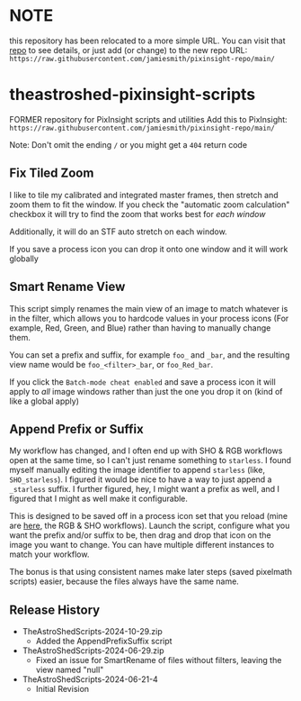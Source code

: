 # NOTE

this repository has been relocated to a more simple URL. You can visit that
[repo](https://github.com/jamiesmith/pixinsight-repo) to see details, or just 
add (or change) to the new repo URL: `https://raw.githubusercontent.com/jamiesmith/pixinsight-repo/main/`


# theastroshed-pixinsight-scripts

FORMER repository for PixInsight scripts and utilities
Add this to PixInsight:
`https://raw.githubusercontent.com/jamiesmith/pixinsight-repo/main/`

Note: Don't omit the ending `/` or you might get a `404` return code

## Fix Tiled Zoom

I like to tile my calibrated and integrated master frames, then stretch and zoom
them to fit the window.  If you check the "automatic zoom calculation" checkbox
it will try to find the zoom that works best for _each window_

Additionally, it will do an STF auto stretch on each window.

If you save a process icon you can drop it onto one window and it will work
globally

## Smart Rename View

This script simply renames the main view of an image to match whatever is in the
filter, which allows you to hardcode values in your process icons (For example,
Red, Green, and Blue) rather than having to manually change them.

You can set a prefix and suffix, for example `foo_` and `_bar`, and the resulting
view name would be `foo_<filter>_bar`, or `foo_Red_bar`.
    
If you click the `Batch-mode cheat enabled` and save a process icon it will apply to
_all_ image windows rather than just the one you drop it on (kind of like a global apply)

## Append Prefix or Suffix

My workflow has changed, and I often end up with SHO & RGB workflows open at the
same time, so I can't just rename something to `starless`. I found myself
manually editing the image identifier to append `starless` (like,
`SHO_starless`). I figured it would be nice to have a way to just append a
`_starless` suffix. I further figured, hey, I might want a prefix as well, and I
figured that I might as well make it configurable.

This is designed to be saved off in a process icon set that you reload (mine are
[here](https://github.com/jamiesmith/astrophotography/tree/master/PixInsight),
the RGB & SHO workflows). Launch the script, configure what you want the prefix
and/or suffix to be, then drag and drop that icon on the image you want to
change. You can have multiple different instances to match your workflow.

The bonus is that using consistent names make later steps (saved pixelmath
scripts) easier, because the files always have the same name.

## Release History

- TheAstroShedScripts-2024-10-29.zip
    - Added the AppendPrefixSuffix script
- TheAstroShedScripts-2024-06-29.zip
    - Fixed an issue for SmartRename of files without filters, leaving the view named "null"
- TheAstroShedScripts-2024-06-21-4
    - Initial Revision